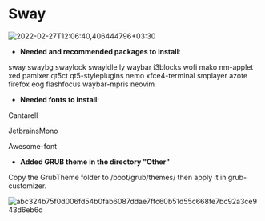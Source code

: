 # Sway
![2022-02-27T12:06:40,406444796+03:30](https://user-images.githubusercontent.com/98311090/155875978-ae894be4-3fe8-45a0-a643-c704908aa8ef.png)



* **Needed and recommended packages to install**:



sway swaybg swaylock swayidle ly waybar i3blocks wofi mako nm-applet xed pamixer qt5ct qt5-styleplugins nemo xfce4-terminal smplayer azote firefox eog flashfocus waybar-mpris neovim

* **Needed fonts to install**:

Cantarell

JetbrainsMono

Awesome-font

* **Added GRUB theme in the directory "Other"**

Copy the GrubTheme folder to /boot/grub/themes/ then apply it in grub-customizer.


![abc324b75f0d006fd54b0fab6087ddae7ffc60b51d55c668fe7bc92a3ce943d6eb6d](https://user-images.githubusercontent.com/98311090/155876224-cf7a6e7f-64ce-4114-8d95-73ea3d0e8a2c.png)
